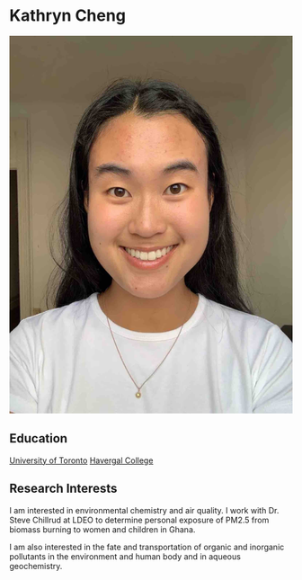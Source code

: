 # Kathryn Cheng

![Github repositories](Kathryn.jpg)

## Education 

[University of Toronto](https://www.utoronto.ca)
[Havergal College](https://www.havergal.on.ca)

## Research Interests

I am interested in environmental chemistry and air quality. I work with Dr. Steve Chillrud at LDEO to determine personal exposure of PM2.5 from biomass burning to women and children in Ghana. 

I am also interested in the fate and transportation of organic and inorganic pollutants in the environment and human body and in aqueous geochemistry. 
